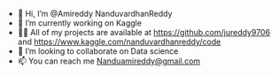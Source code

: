 - 👋 Hi, I’m @Amireddy NanduvardhanReddy
- 🔭 I’m currently working on Kaggle 
- 👨‍💻 All of my projects are available at https://github.com/jureddy9706 and https://www.kaggle.com/nanduvardhanreddy/code
- 👯 I’m looking to collaborate on Data science
- 📫 You can reach me Nanduamireddy@gmail.com
<!---
jureddy9706/jureddy9706 is a ✨ special ✨ repository because its `README.md` (this file) appears on your GitHub profile.
You can click the Preview link to take a look at your changes.
--->
